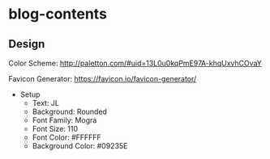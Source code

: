 # blog-contents

## Design

Color Scheme: http://paletton.com/#uid=13L0u0kqPmE97A-khqUxvhCOvaY

Favicon Generator: https://favicon.io/favicon-generator/
* Setup
  * Text: JL
  * Background: Rounded
  * Font Family: Mogra
  * Font Size: 110
  * Font Color: #FFFFFF
  * Background Color: #09235E